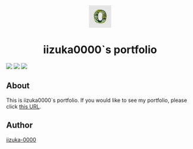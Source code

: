 <p align="center">
  <img alt="" src="./src/assets/icon.png" width="60" />
</p>
<h1 align="center">
iizuka0000`s portfolio
</h1>

<p align="left">
<img src="https://img.shields.io/badge/-Typescript-47474d.svg?logo=typescript&style=flat-square">
<img src="https://img.shields.io/badge/-React-47474d.svg?logo=react&style=flat-square">
<img src="https://img.shields.io/badge/-Gatsby-47474d.svg?logo=gatsby&style=flat-square">
</p>

## About

This is iizuka0000`s portfolio.
If you would like to see my portfolio, please click [this URL](https://iizuka-0000.github.io/portfolio/).

## Author

[iizuka-0000](https://github.com/iizuka-0000)
